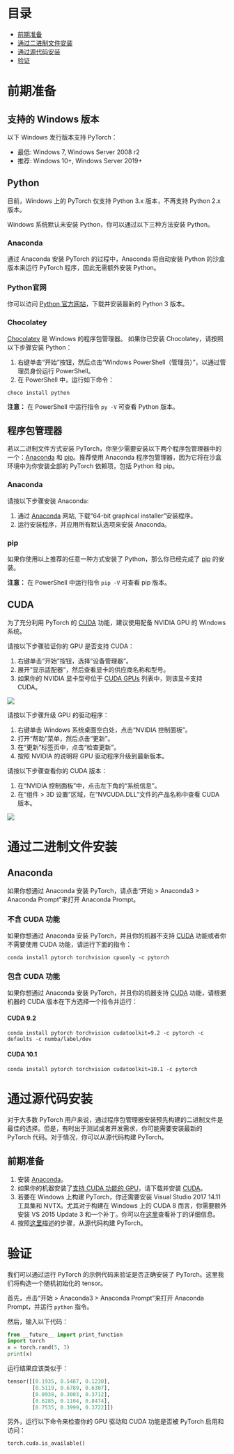 # 目录

* [前期准备](install_ch.md#前期准备)
* [通过二进制文件安装](install_ch.md#通过二进制文件安装)
* [通过源代码安装](install_ch.md#通过源代码安装)
* [验证](install_ch.md#验证)

# 前期准备

## 支持的 Windows 版本

以下 Windows 发行版本支持 PyTorch：

* 最低: Windows 7, Windows Server 2008 r2
* 推荐: Windows 10+, Windows Server 2019+

## Python

目前，Windows 上的 PyTorch 仅支持 Python 3.x 版本，不再支持 Python 2.x 版本。

Windows 系统默认未安装 Python，你可以通过以下三种方法安装 Python。

### Anaconda

通过 Anaconda 安装 PyTorch 的过程中，Anaconda 将自动安装 Python 的沙盒版本来运行 PyTorch 程序，因此无需额外安装 Python。

### Python官网

你可以访问 [Python 官方网站](https://www.python.org/downloads/windows/)，下载并安装最新的 Python 3 版本。

### Chocolatey

[Chocolatey](https://chocolatey.org/) 是 Windows 的程序包管理器。 如果你已安装 Chocolatey，请按照以下步骤安装 Python：

1. 右键单击“开始”按钮，然后点击“Windows PowerShell（管理员）”，以通过管理员身份运行 PowerShell。
2. 在 PowerShell 中，运行如下命令：

```
choco install python
```

**注意：** 在 PowerShell 中运行指令 `py -V` 可查看 Python 版本。

## 程序包管理器

若以二进制文件方式安装 PyTorch，你至少需要安装以下两个程序包管理器中的一个：[Anaconda](https://www.anaconda.com/distribution/#windows) 和 [pip](https://pypi.org/project/pip/)。推荐使用 Anaconda 程序包管理器，因为它将在沙盒环境中为你安装全部的 PyTorch 依赖项，包括 Python 和 pip。

### Anaconda

请按以下步骤安装 Anaconda: 

1. 通过 [Anaconda](https://www.anaconda.com/distribution/#windows) 网站, 下载“64-bit graphical installer”安装程序。
2. 运行安装程序，并应用所有默认选项来安装 Anaconda。

### pip

如果你使用以上推荐的任意一种方式安装了 Python，那么你已经完成了 [pip](https://pypi.org/project/pip/) 的安装。

**注意：** 在 PowerShell 中运行指令 `pip -V` 可查看 pip 版本。

## CUDA

为了充分利用 PyTorch 的 [CUDA](https://pytorch.org/tutorials/beginner/blitz/tensor_tutorial.html?highlight=cuda#cuda-tensors) 功能，建议使用配备 NVIDIA GPU 的 Windows 系统。

请按以下步骤验证你的 GPU 是否支持 CUDA：

1. 右键单击“开始”按钮，选择“设备管理器”。
2. 展开“显示适配器”，然后查看显卡的供应商名称和型号。
3. 如果你的 NVIDIA 显卡型号位于 [CUDA GPUs](http://developer.nvidia.com/cuda-gpus) 列表中，则该显卡支持 CUDA。

![](assets/gpu_ch.png)

请按以下步骤升级 GPU 的驱动程序：

1. 右键单击 Windows 系统桌面空白处，点击“NVIDIA 控制面板”。
2. 打开“帮助”菜单，然后点击“更新”。
3. 在“更新”标签页中，点击“检查更新”。
4. 按照 NVIDIA 的说明将 GPU 驱动程序升级到最新版本。

请按以下步骤查看你的 CUDA 版本：

1. 在“NVIDIA 控制面板”中，点击左下角的“系统信息”。
2. 在“组件 &gt; 3D 设置”区域，在“NVCUDA.DLL”文件的产品名称中查看 CUDA 版本。

![](assets/cuda_ch.png)

# 通过二进制文件安装

## Anaconda

如果你想通过 Anaconda 安装 PyTorch，请点击“开始 &gt; Anaconda3 &gt; Anaconda Prompt”来打开 Anaconda Prompt。

### 不含 CUDA 功能

如果你想通过 Anaconda 安装 PyTorch，并且你的机器不支持 [CUDA](https://developer.nvidia.com/cuda-zone) 功能或者你不需要使用 CUDA 功能，请运行下面的指令：

```
conda install pytorch torchvision cpuonly -c pytorch
```

### 包含 CUDA 功能

如果你想通过 Anaconda 安装 PyTorch，并且你的机器支持 [CUDA](https://developer.nvidia.com/cuda-zone) 功能，请根据机器的 CUDA 版本在下方选择一个指令并运行：

#### CUDA 9.2

```
conda install pytorch torchvision cudatoolkit=9.2 -c pytorch -c defaults -c numba/label/dev
```

#### CUDA 10.1

```
conda install pytorch torchvision cudatoolkit=10.1 -c pytorch
```

# 通过源代码安装

对于大多数 PyTorch 用户来说，通过程序包管理器安装预先构建的二进制文件是最佳的选择。但是，有时出于测试或者开发需求，你可能需要安装最新的 PyTorch 代码。对于情况，你可以从源代码构建 PyTorch。

## 前期准备

1. 安装 [Anaconda](install_ch.md#anaconda-1)。
2. 如果你的机器安装了[支持 CUDA 功能的 GPU]((https://developer.nvidia.com/cuda-gpus))，请下载并安装 [CUDA](https://developer.nvidia.com/cuda-downloads)。
3. 若要在 Windows 上构建 PyTorch，你还需要安装 Visual Studio 2017 14.11 工具集和 NVTX。尤其对于构建在 Windows 上的 CUDA 8 而言，你需要额外安装 VS 2015 Update 3 和一个补丁。你可以在[这里]((https://support.microsoft.com/en-gb/help/4020481/fix-link-exe-crashes-with-a-fatal-lnk1000-error-when-you-use-wholearch))查看补丁的详细信息。
4. 按照[这里](https://github.com/pytorch/pytorch#from-source)描述的步骤，从源代码构建 PyTorch。

# 验证

我们可以通过运行 PyTorch 的示例代码来验证是否正确安装了 PyTorch。这里我们将构造一个随机初始化的 tensor。

首先，点击“开始 &gt; Anaconda3 &gt; Anaconda Prompt”来打开 Anaconda Prompt，并运行 `python` 指令。

然后，输入以下代码：

```python
from __future__ import print_function
import torch
x = torch.rand(5, 3)
print(x)
```

运行结果应该类似于：

```python
tensor([[0.1935, 0.5487, 0.1230],
        [0.5119, 0.6789, 0.6307],
        [0.8938, 0.3003, 0.3712],
        [0.6285, 0.1104, 0.8474],
        [0.7535, 0.3999, 0.3722]])
```

另外，运行以下命令来检查你的 GPU 驱动和 CUDA 功能是否被 PyTorch 启用和访问：

```python
torch.cuda.is_available()
```